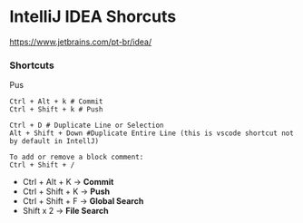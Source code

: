 
# IntelliJ IDEA Shorcuts

https://www.jetbrains.com/pt-br/idea/

### Shortcuts

Pus
```shell
Ctrl + Alt + k # Commit
Ctrl + Shift + k # Push
```

```shell
Ctrl + D # Duplicate Line or Selection
Alt + Shift + Down #Duplicate Entire Line (this is vscode shortcut not by default in IntellJ)
```

```shell
To add or remove a block comment:
Ctrl + Shift + /
```

-   Ctrl + Alt + K → **Commit**
-   Ctrl + Shift + K → **Push**
-   Ctrl + Shift + F → **Global Search**
-   Shift x 2 → **File Search**